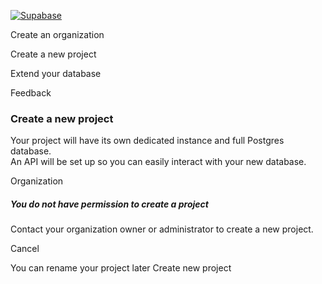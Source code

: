 [![Supabase](/dashboard/img/supabase-logo.svg)](/dashboard/projects)

Create an organization

Create a new project

Extend your database

Feedback

### Create a new project

Your project will have its own dedicated instance and full Postgres database.  
An API will be set up so you can easily interact with your new database.  

Organization

##### You do not have permission to create a project

Contact your organization owner or administrator to create a new project.

Cancel

You can rename your project later Create new project

